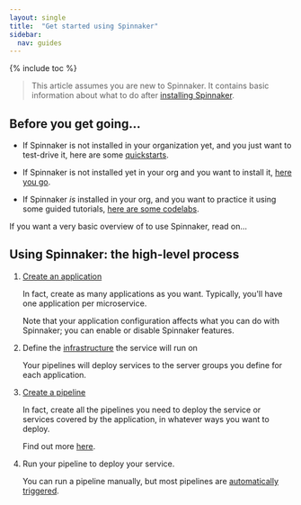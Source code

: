 ```yaml
---
layout: single
title:  "Get started using Spinnaker"
sidebar:
  nav: guides
---
```


{% include toc %}

> This article assumes you are new to Spinnaker. It contains basic information
> about what to do after [installing Spinnaker](/setup/install/).

## Before you get going...

* If Spinnaker is not installed in your organization yet, and you just want to
test-drive it, here are some [quickstarts](/setup/quickstart/).

* If Spinnaker is not installed yet in your org and you want to install it,
[here you go](/setup/install/).

* If Spinnaker *is* installed in your org, and you want to practice it using
some guided tutorials, [here are some codelabs](/guides/tutorials/codelabs/).

If you want a very basic overview of to use Spinnaker, read on...

## Using Spinnaker: the high-level process

1. [Create an application](/guides/user/applications/)

   In fact, create as many applications as you want. Typically, you'll have one
   application per microservice.

   Note that your application configuration affects what you can do with
   Spinnaker; you can enable or disable Spinnaker features.

1. Define the [infrastructure](/concepts/) the service will run on

   Your pipelines will deploy services to the server groups you define for each
   application.

1. [Create a pipeline](/guides/pipeline/managing-pipelines/)

   In fact, create all the pipelines you need to deploy the service or services
   covered by the application, in whatever ways you want to deploy.

   Find out more [here](/guides/user/pipelin/managing-pipelines/).  

1. Run your pipeline to deploy your service.

   You can run a pipeline manually, but most pipelines are [automatically
   triggered](/guides/user/pipeline/triggers/).


<!--

* generalized statement of the fact that what you're gonna use Spinnaker for:
  - configuring (identifying?) infrastructure for the services you're going to deploy
  - make pipelines to deploy those services
  - something about how there are other things you can do too, like ACA, but
     that this guides is only about the first, fundamental, things you're going
     to need to do.

* Note about inferred applications

  Because our context here is "I've just installed spinnaker, and now I don't
  know what I'm looking at (or what to do), we've got to mention that there
  might be some applications there already.

  - How did they get there if I didn't create anything?
  - What do I do with them?

* Create an application
And obviously link to the new applications guide

* Configure the application

* Configure your infrastructure for the application
Be  sure to note that this is done per application

* Create your first pipeline
Write a synopsis, then link to
* Best practices for...things?





Other things to do:

* Add link to here from the end of setup process, or links to all possible ends:
"Next step: "get started with Spinnaker," and of course link to this guide.

*
-->

